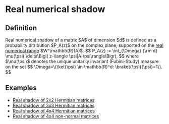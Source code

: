 Real numerical shadow
=====================

Definition
----------

Real numerical shadow of a matrix \$A\$ of dimension \$d\$ is defined as
a probability ditribution \$P_A(z)\$ on the complex plane, supported on
the [real numerical
range](/numerical-range/generalizations/restricted-numerical-range/real-numerical-range)
\$W^\\mathbb{R}(A)\$. \$\$ P_A(z) := \\int\_{\\Omega} {\\rm d}
\\mu(\\psi) \\delta\\Bigl( z-\\langle \\psi\|A\|\\psi\\rangle\\Bigr),
\$\$ where \$\\mu(\\psi)\$ denotes the unique unitarily invariant
(Fubini-Study) measure on the set \$\$ \\Omega=\\{\\ket{\\psi} \\in
\\mathbb{R}^d: \\braket{\\psi}{\\psi}=1\\}. \$\$

Examples
--------

-   [Real shadow of 2x2 Hermitian
    matrices](/numerical-shadow/examples/2x2#hermitian_matrices)
-   [Real shadow of 3x3 Hermitian
    matrices](/numerical-shadow/examples/3x3#hermitian_matrices)
-   [Real shadow of 4x4 Hermitian
    matrices](/numerical-shadow/examples/4x4#hermitian_matrices)
-   [Real shadow of 4x4 non-normal
    matrices](/numerical-shadow/examples/4x4#non-normal_matrices)
